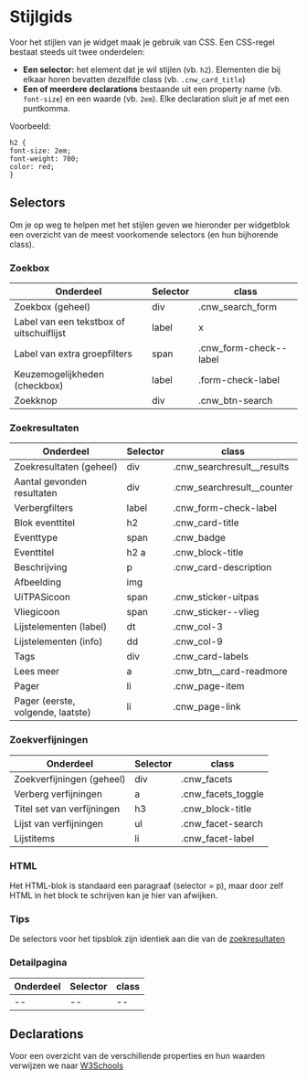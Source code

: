 ---
---

# Stijlgids

Voor het stijlen van je widget maak je gebruik van CSS. Een CSS-regel bestaat steeds uit twee onderdelen:
* **Een selector:** het element dat je wil stijlen (vb. ```h2```). 
Elementen die bij elkaar horen bevatten dezelfde class (vb. ```.cnw_card_title```)
* **Een of meerdere declarations** bestaande uit een property name (vb. ```font-size```) en een waarde (vb. ```2em```). Elke declaration sluit je af met een puntkomma.

Voorbeeld:
```
h2 {
font-size: 2em;
font-weight: 700;
color: red;
}
```

## Selectors

Om je op weg te helpen met het stijlen geven we hieronder per widgetblok een overzicht van de meest voorkomende selectors (en hun bijhorende class).

### Zoekbox

| Onderdeel | Selector | class |
| -- | -- | -- | 
| Zoekbox (geheel) | div | .cnw_search_form |
| Label van een tekstbox of uitschuiflijst | label | x |
| Label van extra groepfilters | span | .cnw_form-check--label |
| Keuzemogelijkheden (checkbox) | label | .form-check-label |
| Zoekknop | div | .cnw_btn-search |

<a id="zoekresultaten"></a>
<h3>Zoekresultaten</h3>

| Onderdeel | Selector | class |
| -- | -- | -- | 
| Zoekresultaten (geheel) | div | .cnw_searchresult__results |
| Aantal gevonden resultaten | div | .cnw_searchresult__counter |
| Verbergfilters | label | .cnw_form-check-label |
| Blok eventtitel | h2 | .cnw_card-title |
| Eventtype | span | .cnw_badge |
| Eventtitel | h2 a | .cnw_block-title |
| Beschrijving | p | .cnw_card-description |
| Afbeelding | img |  |
| UiTPASicoon | span | .cnw_sticker-uitpas |
| Vliegicoon | span | .cnw_sticker--vlieg |
| Lijstelementen (label) | dt | .cnw_col-3 |
| Lijstelementen (info) | dd | .cnw_col-9 |
| Tags | div | .cnw_card-labels |
| Lees meer | a | .cnw_btn__card-readmore |
| Pager | li | .cnw_page-item |
| Pager (eerste, volgende, laatste) | li | .cnw_page-link |


### Zoekverfijningen

| Onderdeel | Selector | class |
| -- | -- | -- | 
| Zoekverfijningen (geheel) | div | .cnw_facets |
| Verberg verfijningen | a | .cnw_facets_toggle |
| Titel set van verfijningen | h3 | .cnw_block-title |
| Lijst van verfijningen | ul | .cnw_facet-search |
| Lijstitems | li | .cnw_facet-label  |

### HTML

Het HTML-blok is standaard een paragraaf (selector = p), maar door zelf HTML in het block te schrijven kan je hier van afwijken.

### Tips

De selectors voor het tipsblok zijn identiek aan die van de [zoekresultaten](#zoekresultaten)

### Detailpagina

| Onderdeel | Selector | class |
| -- | -- | -- | 
| -- | -- | -- | 

## Declarations

Voor een overzicht van de verschillende properties en hun waarden verwijzen we naar [W3Schools](https://www.w3schools.com/css/default.asp)
